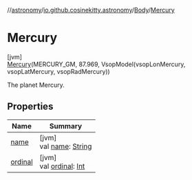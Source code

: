 //[astronomy](../../../../index.md)/[io.github.cosinekitty.astronomy](../../index.md)/[Body](../index.md)/[Mercury](index.md)

# Mercury

[jvm]\
[Mercury](index.md)(MERCURY_GM, 87.969, VsopModel(vsopLonMercury, vsopLatMercury, vsopRadMercury))

The planet Mercury.

## Properties

| Name | Summary |
|---|---|
| [name](../../-node-event-kind/-invalid/index.md#-372974862%2FProperties%2F-1216412040) | [jvm]<br>val [name](../../-node-event-kind/-invalid/index.md#-372974862%2FProperties%2F-1216412040): [String](https://kotlinlang.org/api/latest/jvm/stdlib/kotlin/-string/index.html) |
| [ordinal](../../-node-event-kind/-invalid/index.md#-739389684%2FProperties%2F-1216412040) | [jvm]<br>val [ordinal](../../-node-event-kind/-invalid/index.md#-739389684%2FProperties%2F-1216412040): [Int](https://kotlinlang.org/api/latest/jvm/stdlib/kotlin/-int/index.html) |
